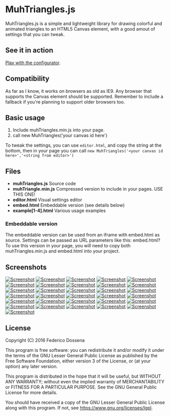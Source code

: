 # MuhTriangles.js

MuhTriangles.js is a simple and lightweight library for drawing colorful and animated triangles to an HTML5 Canvas element, with a good amout of settings that you can tweak.

## See it in action
[Play with the configurator](http://fdossena.com/muhTriangles.js/editor.html).

## Compatibility

As far as I know, it works on browsers as old as IE9.
Any browser that supports the Canvas element should be supported.
Remember to include a fallback if you're planning to support older browsers too.

## Basic usage

1. Include muhTriangles.min.js into your page.
1. call new MuhTriangles('your canvas id here')

To tweak the settings, you can use `editor.html`, and copy the string at the bottom, then in your page you can call `new MuhTriangles('<your canvas id here>','<string from editor>')`

## Files

- __muhTriangles.js__		Source code
- __muhTriangle.min.js__	Compressed version to include in your pages. USE THIS ONE!
- __editor.html__			Visual settings editor
- __embed.html__			Embeddable version (see details below)
- __example[1-4].html__		Various usage examples

### Embeddable version

The embeddable version can be used from an iframe with embed.html as source.
Settings can be passed as URL parameters like this:
embed.html?<string from editor>
To use this version in your page, you will need to copy both muhTriangles.min.js and embed.html into your project.

## Screenshots
[![Screenshot](http://fdossena.com/muhTriangles.js/settingsp.png)](http://fdossena.com/muhTriangles/settings.png)
[![Screenshot](http://fdossena.com/muhTriangles.js/1p.png)](http://fdossena.com/muhTriangles/1.png)
[![Screenshot](http://fdossena.com/muhTriangles.js/2p.png)](http://fdossena.com/muhTriangles/2.png)
[![Screenshot](http://fdossena.com/muhTriangles.js/3p.png)](http://fdossena.com/muhTriangles/3.png)
[![Screenshot](http://fdossena.com/muhTriangles.js/4p.png)](http://fdossena.com/muhTriangles/4.png)
[![Screenshot](http://fdossena.com/muhTriangles.js/5p.png)](http://fdossena.com/muhTriangles/5.png)
[![Screenshot](http://fdossena.com/muhTriangles.js/6p.png)](http://fdossena.com/muhTriangles/6.png)
[![Screenshot](http://fdossena.com/muhTriangles.js/7p.png)](http://fdossena.com/muhTriangles/7.png)
[![Screenshot](http://fdossena.com/muhTriangles.js/8p.png)](http://fdossena.com/muhTriangles/8.png)
[![Screenshot](http://fdossena.com/muhTriangles.js/9p.png)](http://fdossena.com/muhTriangles/9.png)
[![Screenshot](http://fdossena.com/muhTriangles.js/10p.png)](http://fdossena.com/muhTriangles/10.png)
[![Screenshot](http://fdossena.com/muhTriangles.js/11p.png)](http://fdossena.com/muhTriangles/11.png)
[![Screenshot](http://fdossena.com/muhTriangles.js/12p.png)](http://fdossena.com/muhTriangles/12.png)
[![Screenshot](http://fdossena.com/muhTriangles.js/13p.png)](http://fdossena.com/muhTriangles/13.png)
[![Screenshot](http://fdossena.com/muhTriangles.js/14p.png)](http://fdossena.com/muhTriangles/14.png)
[![Screenshot](http://fdossena.com/muhTriangles.js/15p.png)](http://fdossena.com/muhTriangles/15.png)
[![Screenshot](http://fdossena.com/muhTriangles.js/16p.png)](http://fdossena.com/muhTriangles/16.png)
[![Screenshot](http://fdossena.com/muhTriangles.js/17p.png)](http://fdossena.com/muhTriangles/17.png)
[![Screenshot](http://fdossena.com/muhTriangles.js/a1p.png)](http://fdossena.com/muhTriangles/a1.png)
[![Screenshot](http://fdossena.com/muhTriangles.js/a2p.png)](http://fdossena.com/muhTriangles/a2.png)
[![Screenshot](http://fdossena.com/muhTriangles.js/a3p.png)](http://fdossena.com/muhTriangles/a3.png)
[![Screenshot](http://fdossena.com/muhTriangles.js/a4p.png)](http://fdossena.com/muhTriangles/a4.png)
[![Screenshot](http://fdossena.com/muhTriangles.js/a5p.png)](http://fdossena.com/muhTriangles/a5.png)
[![Screenshot](http://fdossena.com/muhTriangles.js/a6p.png)](http://fdossena.com/muhTriangles/a6.png)
[![Screenshot](http://fdossena.com/muhTriangles.js/a7p.png)](http://fdossena.com/muhTriangles/a7.png)
[![Screenshot](http://fdossena.com/muhTriangles.js/a8p.png)](http://fdossena.com/muhTriangles/a8.png)
[![Screenshot](http://fdossena.com/muhTriangles.js/a9p.png)](http://fdossena.com/muhTriangles/a9.png)
[![Screenshot](http://fdossena.com/muhTriangles.js/a10p.png)](http://fdossena.com/muhTriangles/a10.png)
[![Screenshot](http://fdossena.com/muhTriangles.js/a11p.png)](http://fdossena.com/muhTriangles/a11.png)
[![Screenshot](http://fdossena.com/muhTriangles.js/tallp.png)](http://fdossena.com/muhTriangles/tall.png)
[![Screenshot](http://fdossena.com/muhTriangles.js/widep.png)](http://fdossena.com/muhTriangles/wide.png)

## License
Copyright (C) 2016 Federico Dossena

This program is free software: you can redistribute it and/or modify
it under the terms of the GNU Lesser General Public License as published by
the Free Software Foundation, either version 3 of the License, or
(at your option) any later version.

This program is distributed in the hope that it will be useful,
but WITHOUT ANY WARRANTY; without even the implied warranty of
MERCHANTABILITY or FITNESS FOR A PARTICULAR PURPOSE.  See the
GNU General Public License for more details.

You should have received a copy of the GNU Lesser General Public License
along with this program.  If not, see <https://www.gnu.org/licenses/lgpl>.
